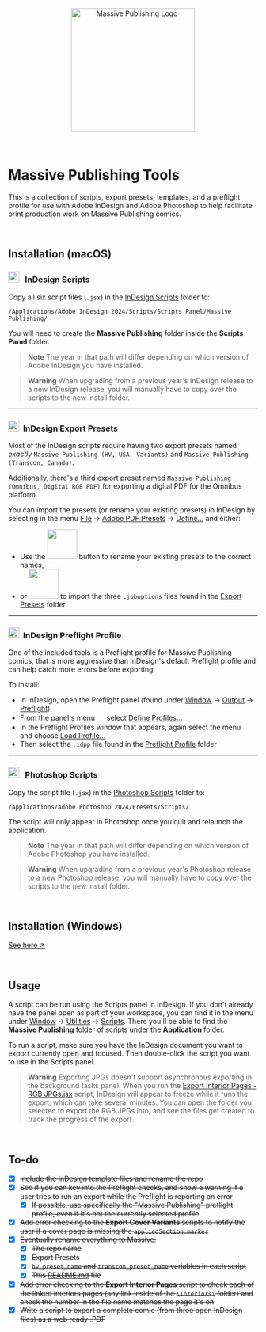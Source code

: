 &nbsp;

<p align="center">
	<picture>
		<source media="(prefers-color-scheme: dark)" srcset="https://files.rb.gd/github/massive_white.svg">
		<source media="(prefers-color-scheme: light)" srcset="https://files.rb.gd/github/massive_black.svg">
		<img alt="Massive Publishing Logo" src="https://files.rb.gd/github/massive_black.svg" width="250">
	</picture>
</p>

&nbsp;

# Massive Publishing Tools

This is a collection of scripts, export presets, templates, and a preflight profile for use with Adobe InDesign and Adobe Photoshop to help facilitate print production work on Massive Publishing comics.

&nbsp;

## Installation (macOS)

### <picture><source media="(prefers-color-scheme: dark)" srcset="https://files.rb.gd/github/scripts.svg"><source media="(prefers-color-scheme: light)" srcset="https://files.rb.gd/github/scripts.svg"><img src="https://files.rb.gd/github/scripts.svg" height="22" /></picture>&nbsp;&nbsp; InDesign Scripts

Copy all six script files (`.jsx`) in the [InDesign Scripts](/InDesign%20Scripts/) folder to:

```
/Applications/Adobe InDesign 2024/Scripts/Scripts Panel/Massive Publishing/
```

You will need to create the **Massive Publishing** folder inside the **Scripts Panel** folder.

> **Note**
> The year in that path will differ depending on which version of Adobe InDesign you have installed.

> **Warning**
When upgrading from a previous year's InDesign release to a new InDesign release, you will manually have to copy over the scripts to the new install folder.

---

### <picture><source media="(prefers-color-scheme: dark)" srcset="https://files.rb.gd/github/export_presets.svg"><source media="(prefers-color-scheme: light)" srcset="https://files.rb.gd/github/export_presets.svg"><img src="https://files.rb.gd/github/export_presets.svg" height="22" /></picture>&nbsp;&nbsp;InDesign Export Presets

Most of the InDesign scripts require having two export presets named *exactly* `Massive Publishing (HV, USA, Variants)` and `Massive Publishing (Transcon, Canada)`.

Additionally, there's a third export preset named `Massive Publishing (Omnibus, Digital RGB PDF)` for exporting a digital PDF for the Omnibus platform.

You can import the presets (or rename your existing presets) in InDesign by selecting in the menu <ins>File</ins> → <ins>Adobe PDF Presets</ins> → <ins>Define…</ins> and either:
	
* Use the <picture><source media="(prefers-color-scheme: dark)" srcset="https://files.rb.gd/github/button_edit.svg"><source media="(prefers-color-scheme: light)" srcset="https://files.rb.gd/github/button_edit.svg"><img src="https://files.rb.gd/github/button_edit.svg" width="60" /></picture> button to rename your existing presets to the correct names,
* or <picture><source media="(prefers-color-scheme: dark)" srcset="https://files.rb.gd/github/button_load.svg"><source media="(prefers-color-scheme: light)" srcset="https://files.rb.gd/github/button_load.svg"><img src="https://files.rb.gd/github/button_load.svg" width="60" /></picture> to import the three `.joboptions` files found in the [Export Presets](/Export%20Presets/) folder.

---

### <picture><source media="(prefers-color-scheme: dark)" srcset="https://files.rb.gd/github/preflight_profile.svg"><source media="(prefers-color-scheme: light)" srcset="https://files.rb.gd/github/preflight_profile.svg"><img src="https://files.rb.gd/github/preflight_profile.svg" height="22" /></picture>&nbsp;&nbsp;InDesign Preflight Profile

One of the included tools is a Preflight profile for Massive Publishing comics, that is more aggressive than InDesign's default Preflight profile and can help catch more errors before exporting.

To install:

* In InDesign, open the Preflight panel (found under <ins>Window</ins> → <ins>Output</ins> → <ins>Preflight</ins>)
* From the panel's menu <picture><source media="(prefers-color-scheme: dark)" srcset="https://files.rb.gd/github/menu.svg"><source media="(prefers-color-scheme: light)" srcset="https://files.rb.gd/github/menu.svg"><img src="https://files.rb.gd/github/menu.svg" width="16" /></picture> select <ins>Define Profiles…</ins>
* In the Preflight Profiles window that appears, again select the menu <picture><source media="(prefers-color-scheme: dark)" srcset="https://files.rb.gd/github/menu.svg"><source media="(prefers-color-scheme: light)" srcset="https://files.rb.gd/github/menu.svg"><img src="https://files.rb.gd/github/menu.svg" width="16" /></picture> and choose <ins>Load Profile…</ins>
* Then select the `.idpp` file found in the [Preflight Profile](/Preflight%20Profile/) folder

---

### <picture><source media="(prefers-color-scheme: dark)" srcset="https://files.rb.gd/github/scripts.svg"><source media="(prefers-color-scheme: light)" srcset="https://files.rb.gd/github/scripts.svg"><img src="https://files.rb.gd/github/scripts.svg" height="22" /></picture>&nbsp;&nbsp; Photoshop Scripts

Copy the script file (`.jsx`) in the [Photoshop Scripts](/Photoshop%20Scripts/) folder to:

```
/Applications/Adobe Photoshop 2024/Presets/Scripts/
```

The script will only appear in Photoshop once you quit and relaunch the application.

> **Note**
> The year in that path will differ depending on which version of Adobe Photoshop you have installed.

> **Warning**
When upgrading from a previous year's Photoshop release to a new Photoshop release, you will manually have to copy over the scripts to the new install folder.

&nbsp;

## Installation (Windows)

[See here ↗](https://www.apple.com/shop/buy-mac)

&nbsp;

## Usage

A script can be run using the Scripts panel in InDesign. If you don't already have the panel open as part of your workspace, you can find it in the menu under <ins>Window</ins> → <ins>Utilities</ins> → <ins>Scripts</ins>. There you'll be able to find the **Massive Publishing** folder of scripts under the **Application** folder.

To run a script, make sure you have the InDesign document you want to export currently open and focused. Then double-click the script you want to use in the Scripts panel.

> **Warning**
> Exporting JPGs doesn't support asynchronous exporting in the background tasks panel. When you run the [Export Interior Pages - RGB JPGs.jsx](/InDesign%20Scripts/Export%20Interior%20Pages%20-%20RGB%20JPGs.jsx) script, InDesign will appear to freeze while it runs the export, which can take several minutes. You can open the folder you selected to export the RGB JPGs into, and see the files get created to track the progress of the export.

&nbsp;

## To-do

- [X] ~~Include the InDesign template files and rename the repo~~
- [X] ~~See if you can key into the Preflight checks, and show a warning if a user tries to run an export while the Preflight is reporting an error~~
	- [X] ~~If possible, use specifically the "Massive Publishing" preflight profile, even if it's not the currently selected profile~~
- [X] ~~Add error checking to the **Export Cover Variants** scripts to notify the user if a cover page is missing the `appliedSection.marker`~~
- [X] ~~Eventually rename everything to Massive:~~
	- [X] ~~The repo name~~
	- [X] ~~Export Presets~~
	- [X] ~~`hv_preset_name` and `transcon_preset_name` variables in each script~~
	- [X] ~~This [README.md](README.md) file~~
- [X] ~~Add error checking to the **Export Interior Pages** script to check each of the linked interiors pages (any link inside of the `\Interiors\` folder) and check the number in the file name matches the page it's on~~
- [X] ~~Write a script to export a complete comic (from three open InDesign files) as a web ready .PDF~~